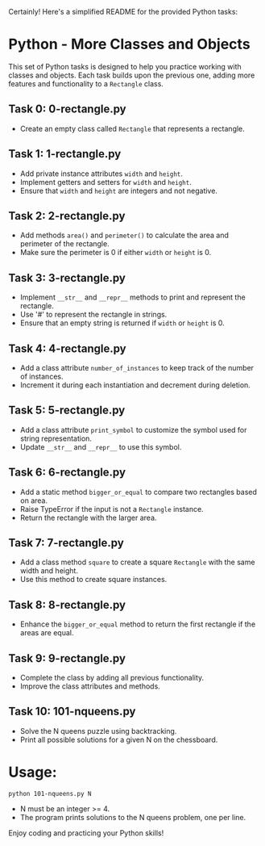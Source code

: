 Certainly! Here's a simplified README for the provided Python tasks:

# Python - More Classes and Objects

This set of Python tasks is designed to help you practice working with classes and objects. Each task builds upon the previous one, adding more features and functionality to a `Rectangle` class.

## Task 0: 0-rectangle.py

- Create an empty class called `Rectangle` that represents a rectangle.

## Task 1: 1-rectangle.py

- Add private instance attributes `width` and `height`.
- Implement getters and setters for `width` and `height`.
- Ensure that `width` and `height` are integers and not negative.

## Task 2: 2-rectangle.py

- Add methods `area()` and `perimeter()` to calculate the area and perimeter of the rectangle.
- Make sure the perimeter is 0 if either `width` or `height` is 0.

## Task 3: 3-rectangle.py

- Implement `__str__` and `__repr__` methods to print and represent the rectangle.
- Use '#' to represent the rectangle in strings.
- Ensure that an empty string is returned if `width` or `height` is 0.

## Task 4: 4-rectangle.py

- Add a class attribute `number_of_instances` to keep track of the number of instances.
- Increment it during each instantiation and decrement during deletion.

## Task 5: 5-rectangle.py

- Add a class attribute `print_symbol` to customize the symbol used for string representation.
- Update `__str__` and `__repr__` to use this symbol.

## Task 6: 6-rectangle.py

- Add a static method `bigger_or_equal` to compare two rectangles based on area.
- Raise TypeError if the input is not a `Rectangle` instance.
- Return the rectangle with the larger area.

## Task 7: 7-rectangle.py

- Add a class method `square` to create a square `Rectangle` with the same width and height.
- Use this method to create square instances.

## Task 8: 8-rectangle.py

- Enhance the `bigger_or_equal` method to return the first rectangle if the areas are equal.

## Task 9: 9-rectangle.py

- Complete the class by adding all previous functionality.
- Improve the class attributes and methods.

## Task 10: 101-nqueens.py

- Solve the N queens puzzle using backtracking.
- Print all possible solutions for a given N on the chessboard.

# Usage:

```
python 101-nqueens.py N
```

- N must be an integer >= 4.
- The program prints solutions to the N queens problem, one per line.

Enjoy coding and practicing your Python skills!
